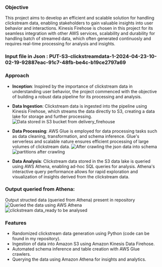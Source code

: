 ### **Objective**
This project aims to develop an efficient and scalable solution for handling clickstream data, enabling stakeholders to gain valuable insights into user behavior and interactions.
Kinesis Firehose is chosen in this project for its seamless integration with other AWS services, scalability and durability for handling batch of streamed data, which often generated continuosly and requires real-time processing for analysis and insights.

### **Input file** in Json : PUT-S3-clickstreamdata-1-2024-04-23-10-02-19-92887eac-91c7-48fb-be4c-b19ce2797a69

### **Approach**
  - **Inception**: Inspired by the importance of clickstream data in understanding user behavior, the project commenced with the objective of building a robust data pipeline for its processing and analysis.
  - **Data Ingestion**: Clickstream data is ingested into the pipeline using Kinesis Firehose, which streams the data directly to S3, creating a data lake for storage and further processing.
    ![Data stored in S3 bucket from delivery_firehouse](https://github.com/Ashvakg/ClickStream_Data-Pipeline/assets/83398283/fb0c352c-bf58-4a8d-82d8-d2c428e633eb)
    
  - **Data Processing**: AWS Glue is employed for data processing tasks such as data cleaning, transformation, and schema inference. Glue's serverless and scalable nature ensures efficient processing of large volumes of clickstream data.
    ![After crawling the json data into schema](https://github.com/Ashvakg/ClickStream_Data-Pipeline/assets/83398283/fd0e4bbf-64a5-4113-a73b-d22ee9853ed1)
    ![partitions after crawling](https://github.com/Ashvakg/ClickStream_Data-Pipeline/assets/83398283/bf02aee3-33b8-4d4f-aabe-7f5c77d2fb60)
    
  - **Data Analysis**: Clickstream data stored in the S3 data lake is queried using AWS Athena, enabling ad-hoc SQL queries for analysis. Athena's interactive query performance allows for rapid exploration and visualization of insights derived from the clickstream data.

### **Output** queried from Athena:
Output structed data (queried from Athena) present in repository
  ![Queried the data using AWS Athena](https://github.com/Ashvakg/ClickStream_Data-Pipeline/assets/83398283/11ca8d32-1334-4f66-8217-e3192a55b8ab)
  ![clickstream data_ready to be analysed](https://github.com/Ashvakg/ClickStream_Data-Pipeline/assets/83398283/6e235926-1eca-4c68-979c-1049c4877eb7)

### **Features**
- Randomized clickstream data generation using Python (code can be found in my repository).
- Ingestion of data into Amazon S3 using Amazon Kinesis Data Firehose.
- Automated schema inference and table creation with AWS Glue crawlers.
- Querying the data using Amazon Athena for insights and analytics.
